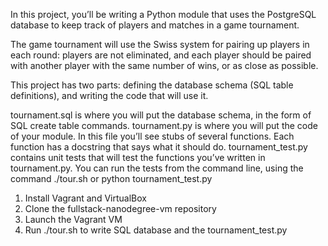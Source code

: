 In this project, you’ll be writing a Python module that uses the PostgreSQL database to keep track of players and matches in a game tournament.

The game tournament will use the Swiss system for pairing up players in each round: players are not eliminated, and each player should be paired with another player with the same number of wins, or as close as possible.

This project has two parts: defining the database schema (SQL table definitions), and writing the code that will use it.

tournament.sql is where you will put the database schema, in the form of SQL create table commands.
tournament.py is where you will put the code of your module. In this file you’ll see stubs of several functions. Each function has a docstring that says what it should do.
tournament_test.py contains unit tests that will test the functions you’ve written in tournament.py. You can run the tests from the command line, using the command ./tour.sh or python tournament_test.py


1. Install Vagrant and VirtualBox
2. Clone the fullstack-nanodegree-vm repository
3. Launch the Vagrant VM
4. Run ./tour.sh to write SQL database and the tournament_test.py
